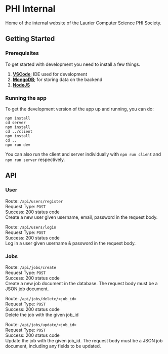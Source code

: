 # PHI Internal
Home of the internal website of the Laurier Computer Science PHI Society.

## Getting Started

### Prerequisites

To get started with development you need to install a few things.

1. [**VSCode**](https://code.visualstudio.com/download); IDE used for development
2. [**MongoDB**](https://docs.mongodb.com/manual/installation/); for storing data on the backend
3. [**NodeJS**](https://nodejs.org/en/download/)

### Running the app

To get the development version of the app up and running, you can do:

```
npm install
cd server 
npm install
cd ../client
npm install
cd ..
npm run dev 
```

You can also run the client and server individually with `npm run client` and `npm run server` respectively.


## API

### User
Route: `/api/users/register`  
Request Type: `POST`  
Success: 200 status code  
Create a new user given username, email, password in the request body.

Route: `/api/users/login`  
Request Type: `POST`  
Success: 200 status code  
Log in a user given username & password in the request body.

### Jobs 
Route: `/api/jobs/create`  
Request Type: `POST`  
Success: 200 status code  
Create a new job document in the database. The request body must be a JSON job document.

Route: `/api/jobs/delete/<job_id>`  
Request Type: `POST`  
Success: 200 status code  
Delete the job with the given job_id

Route: `/api/jobs/update/<job_id>`  
Request Type: `POST`  
Success: 200 status code  
Update the job with the given job_id. The request body must be a JSON job document, including any fields to be updated.

